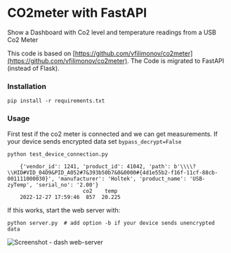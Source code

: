 # CO2meter with FastAPI
Show a Dashboard with Co2 level and temperature readings from a USB Co2 Meter

This code is based on [https://github.com/vfilimonov/co2meter](https://github.com/vfilimonov/co2meter).
The Code is migrated to FastAPI (instead of Flask).


### Installation

	pip install -r requirements.txt

### Usage
First test if the co2 meter is connected and we can get measurements. If your device sends encrypted data set ```bypass_decrypt=False```

    python test_device_connection.py  

        {'vendor_id': 1241, 'product_id': 41042, 'path': b'\\\\?\\HID#VID_04D9&PID_A052#7&393b50b7&0&0000#{4d1e55b2-f16f-11cf-88cb-001111000030}', 'manufacturer': 'Holtek', 'product_name': 'USB-zyTemp', 'serial_no': '2.00'}
                            co2    temp
        2022-12-27 17:59:46  857  20.225

If this works, start the web server with:

    python server.py  # add option -b if your device sends unencrypted data


![Screenshot - dash web-server](https://user-images.githubusercontent.com/1324881/36342020-0c2df1ac-13f8-11e8-978a-b1e3e92a3ea4.png)
